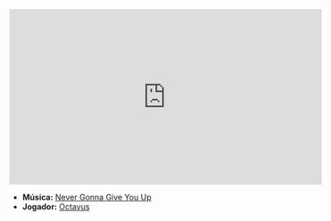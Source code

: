<iframe width="560" height="315" src="https://www.youtube.com/embed/dQw4w9WgXcQ?si=XhcjCYkiVk4Kp_JS" title="YouTube video player" frameborder="0" allow="accelerometer; autoplay; clipboard-write; encrypted-media; gyroscope; picture-in-picture; web-share" referrerpolicy="strict-origin-when-cross-origin" allowfullscreen></iframe>

- **Música:** [Never Gonna Give You Up](content/Músicas/Never%20Gonna%20Give%20You%20Up.md)
- **Jogador:** [Octavus](content/Jogadores/Octavus.md)